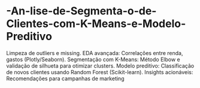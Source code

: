 # -An-lise-de-Segmenta-o-de-Clientes-com-K-Means-e-Modelo-Preditivo
Limpeza de outliers e missing.  EDA avançada: Correlações entre renda, gastos (Plotly/Seaborn).  Segmentação com K-Means: Método Elbow e validação de silhueta para otimizar clusters.  Modelo preditivo: Classificação de novos clientes usando Random Forest (Scikit-learn).  Insights acionáveis: Recomendações para campanhas de marketing
